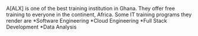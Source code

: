 A[ALX] is one of the best training institution in Ghana. They offer free training to everyone in the continent, Africa. Some IT training programs they render are *Software Engineering *Cloud Engineering *Full Stack Development *Data Analysis
